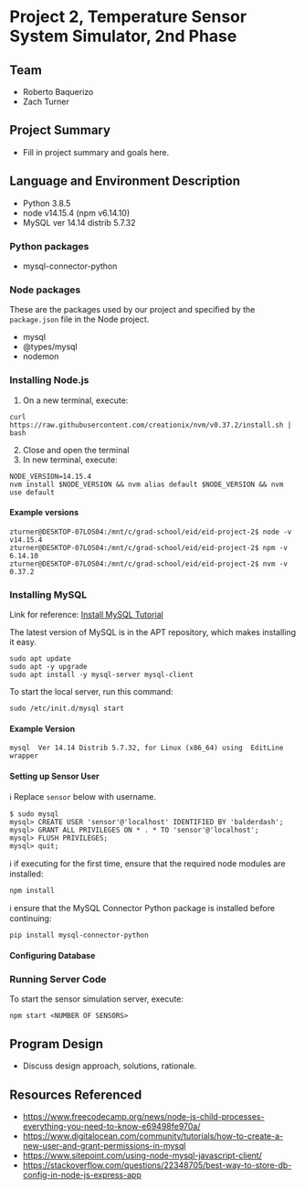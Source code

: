 # Project 2, Temperature Sensor System Simulator, 2nd Phase

## Team
* Roberto Baquerizo
* Zach Turner


## Project Summary
* Fill in project summary and goals here.

## Language and Environment Description
* Python 3.8.5
* node v14.15.4 (npm v6.14.10)
* MySQL ver 14.14 distrib 5.7.32

### Python packages
* mysql-connector-python

### Node packages
These are the packages used by our project and specified by the `package.json` file in the Node project.
* mysql
* @types/mysql
* nodemon

### Installing Node.js

1. On a new terminal, execute:
```
curl https://raw.githubusercontent.com/creationix/nvm/v0.37.2/install.sh | bash
```
2. Close and open the terminal
3. In new terminal, execute:
```
NODE_VERSION=14.15.4
nvm install $NODE_VERSION && nvm alias default $NODE_VERSION && nvm use default
```

#### Example versions

```
zturner@DESKTOP-07LOS04:/mnt/c/grad-school/eid/eid-project-2$ node -v
v14.15.4
zturner@DESKTOP-07LOS04:/mnt/c/grad-school/eid/eid-project-2$ npm -v
6.14.10
zturner@DESKTOP-07LOS04:/mnt/c/grad-school/eid/eid-project-2$ nvm -v
0.37.2
```

### Installing MySQL

Link for reference: [Install MySQL Tutorial](https://medium.com/@alef.duarte/cant-connect-to-local-mysql-server-through-socket-var-run-mysqld-mysqld-sock-155d580f3a06)

The latest version of MySQL is in the APT repository, which makes installing it easy.

```
sudo apt update
sudo apt -y upgrade
sudo apt install -y mysql-server mysql-client
```

To start the local server, run this command:
```
sudo /etc/init.d/mysql start
```

#### Example Version
```
mysql  Ver 14.14 Distrib 5.7.32, for Linux (x86_64) using  EditLine wrapper
```

#### Setting up Sensor User
:information_source: Replace `sensor` below with username.
```
$ sudo mysql
mysql> CREATE USER 'sensor'@'localhost' IDENTIFIED BY 'balderdash';
mysql> GRANT ALL PRIVILEGES ON * . * TO 'sensor'@'localhost';
mysql> FLUSH PRIVILEGES;
mysql> quit;
```

:information_source: if executing for the first time, ensure that the required node modules are installed:
```
npm install
```

:information_source: ensure that the MySQL Connector Python package is installed before continuing:
```
pip install mysql-connector-python
```

#### Configuring Database

### Running Server Code
To start the sensor simulation server, execute:
```
npm start <NUMBER OF SENSORS>
```

## Program Design
* Discuss design approach, solutions, rationale.


## Resources Referenced
* https://www.freecodecamp.org/news/node-js-child-processes-everything-you-need-to-know-e69498fe970a/
* https://www.digitalocean.com/community/tutorials/how-to-create-a-new-user-and-grant-permissions-in-mysql
* https://www.sitepoint.com/using-node-mysql-javascript-client/
* https://stackoverflow.com/questions/22348705/best-way-to-store-db-config-in-node-js-express-app